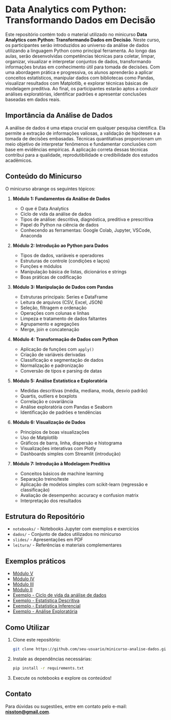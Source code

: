 # Data Analytics com Python: Transformando Dados em Decisão

Este repositório contém todo o material utilizado no minicurso **Data Analytics com Python: Transformando Dados em Decisão**. Neste curso, os participantes serão introduzidos ao universo da análise de dados utilizando a linguagem Python como principal ferramenta. Ao longo das aulas, serão desenvolvidas competências técnicas para coletar, limpar, organizar, visualizar e interpretar conjuntos de dados, transformando informações brutas em conhecimento útil para tomada de decisões. Com uma abordagem prática e progressiva, os alunos aprenderão a aplicar conceitos estatísticos, manipular dados com bibliotecas como Pandas, visualizar resultados com Matplotlib, e explorar técnicas básicas de modelagem preditiva. Ao final, os participantes estarão aptos a conduzir análises exploratórias, identificar padrões e apresentar conclusões baseadas em dados reais.


## Importância da Análise de Dados

A análise de dados é uma etapa crucial em qualquer pesquisa científica. Ela permite a extração de informações valiosas, a validação de hipóteses e a tomada de decisões embasadas. Técnicas quantitativas proporcionam um meio objetivo de interpretar fenômenos e fundamentar conclusões com base em evidências empíricas. A aplicação correta dessas técnicas contribui para a qualidade, reprodutibilidade e credibilidade dos estudos acadêmicos.

## Conteúdo do Minicurso

O minicurso abrange os seguintes tópicos:

1. **Módulo 1: Fundamentos da Análise de Dados**  
   - O que é Data Analytics  
   - Ciclo de vida da análise de dados  
   - Tipos de análise: descritiva, diagnóstica, preditiva e prescritiva  
   - Papel do Python na ciência de dados  
   - Conhecendo as ferramentas: Google Colab, Jupyter, VSCode, Anaconda  

2. **Módulo 2: Introdução ao Python para Dados**  
   - Tipos de dados, variáveis e operadores  
   - Estruturas de controle (condições e laços)  
   - Funções e módulos  
   - Manipulação básica de listas, dicionários e strings  
   - Boas práticas de codificação  

3. **Módulo 3: Manipulação de Dados com Pandas**  
   - Estruturas principais: Series e DataFrame  
   - Leitura de arquivos (CSV, Excel, JSON)  
   - Seleção, filtragem e ordenação  
   - Operações com colunas e linhas  
   - Limpeza e tratamento de dados faltantes  
   - Agrupamento e agregações  
   - Merge, join e concatenação  

4. **Módulo 4: Transformação de Dados com Python**  
   - Aplicação de funções com `apply()`  
   - Criação de variáveis derivadas  
   - Classificação e segmentação de dados  
   - Normalização e padronização  
   - Conversão de tipos e parsing de datas  

5. **Módulo 5: Análise Estatística e Exploratória**  
   - Medidas descritivas (média, mediana, moda, desvio padrão)  
   - Quartis, outliers e boxplots  
   - Correlação e covariância  
   - Análise exploratória com Pandas e Seaborn  
   - Identificação de padrões e tendências  

6. **Módulo 6: Visualização de Dados**  
   - Princípios de boas visualizações  
   - Uso de Matplotlib  
   - Gráficos de barra, linha, dispersão e histograma  
   - Visualizações interativas com Plotly  
   - Dashboards simples com Streamlit (introdução)  

7. **Módulo 7: Introdução à Modelagem Preditiva**  
   - Conceitos básicos de machine learning  
   - Separação treino/teste  
   - Aplicação de modelos simples com scikit-learn (regressão e classificação)  
   - Avaliação de desempenho: accuracy e confusion matrix  
   - Interpretação dos resultados  

## Estrutura do Repositório

- `notebooks/` - Notebooks Jupyter com exemplos e exercícios
- `dados/` - Conjunto de dados utilizados no minicurso
- `slides/` - Apresentações em PDF
- `leitura/` - Referências e materiais complementares

## Exemplos práticos

- [Módulo V](https://colab.research.google.com/drive/1iVA2F-FYO4nu6_nGSSPBKmAgKsc3M1c1?usp=sharing)
- [Módulo IV](https://colab.research.google.com/drive/1X0mO-wEpo1v5KohPh8t2CCWzeknZzQM9?usp=sharing)
- [Módulo III](https://colab.research.google.com/drive/1k5Iy8jDzF1eNQq9BApPyTWYe_zPmmial?usp=sharing)
- [Módulo II](https://colab.research.google.com/drive/1fqQR4Ka780WH7TX9YnWx1NakgJaRcIZW?usp=sharing)
- [Exemplo - Ciclo de vida da análise de dados](https://drive.google.com/file/d/1ShBNhEX_amtBbjBzQlal0LWkjTMP25uM/view?usp=sharing)
- [Exemplo - Estatística Descritiva](https://colab.research.google.com/drive/1xV4mLrbbSruExmHZC7SeWWd6xvD0cFHs?usp=sharing)
- [Exemplo - Estatística Inferencial](https://drive.google.com/file/d/1flYQrX0g5xK7gMxGri3sDBIhawgH3nzW/view?usp=sharing)
- [Exemplo - Análise Exploratória](https://colab.research.google.com/drive/1gx9IFyh77xIWHMRnO0B_dR53-4u7pkPQ?usp=sharing)

## Como Utilizar

1. Clone este repositório:  
   ```bash
   git clone https://github.com/seu-usuario/minicurso-analise-dados.git
   ```
2. Instale as dependências necessárias:  
   ```bash
   pip install -r requirements.txt
   ```
3. Execute os notebooks e explore os conteúdos!

## Contato
Para dúvidas ou sugestões, entre em contato pelo e-mail: **nisston@gmail.com**.
